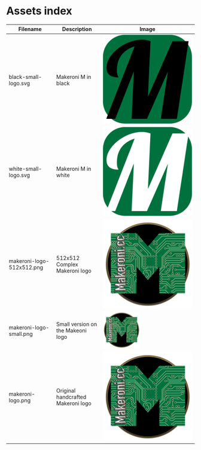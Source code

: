 # Assets index

| Filename | Description | Image |
| -------- | ----------- | ----- |
|black-small-logo.svg| Makeroni M in black| ![](./black-small-logo.svg)|
|white-small-logo.svg| Makeroni M in white| ![](./white-small-logo.svg)|
|makeroni-logo-512x512.png| 512x512 Complex Makeroni logo|![](./makeroni-logo-512x512.png)|
|makeroni-logo-small.png| Small version on the Makeoni logo|![](./makeroni-logo-small.png)
|makeroni-logo.png| Original handcrafted Makeroni logo|![](./makeroni-logo.png)|
